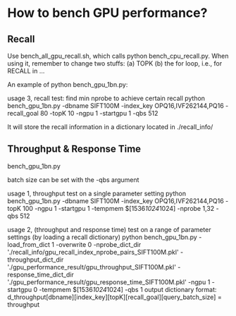 # How to bench GPU performance?

## Recall

Use bench_all_gpu_recall.sh, which calls python bench_cpu_recall.py. When using it, remember to change two stuffs: (a) TOPK (b) the for loop, i.e., for RECALL in ...

An example of python bench_gpu_1bn.py: 

usage 3, recall test: find min nprobe to achieve certain recall 
python bench_gpu_1bn.py -dbname SIFT100M -index_key OPQ16,IVF262144,PQ16 -recall_goal 80 -topK 10 -ngpu 1 -startgpu 1 -qbs 512

It will store the recall information in a dictionary located in ./recall_info/

## Throughput & Response Time

bench_gpu_1bn.py

batch size can be set with the -qbs argument

usage 1, throughput test on a single parameter setting
python bench_gpu_1bn.py -dbname SIFT100M -index_key OPQ16,IVF262144,PQ16 -topK 100 -ngpu 1 -startgpu 1 -tempmem $[1536*1024*1024] -nprobe 1,32 -qbs 512

usage 2, (throughput and response time) test on a range of parameter settings (by loading a recall dictionary)
python bench_gpu_1bn.py -load_from_dict 1 -overwrite 0 -nprobe_dict_dir './recall_info/gpu_recall_index_nprobe_pairs_SIFT100M.pkl' -throughput_dict_dir './gpu_performance_result/gpu_throughput_SIFT100M.pkl' -response_time_dict_dir './gpu_performance_result/gpu_response_time_SIFT100M.pkl' -ngpu 1 -startgpu 0 -tempmem $[1536*1024*1024] -qbs 1
    output dictionary format: d_throughput[dbname][index_key][topK][recall_goal][query_batch_size] = throughput
